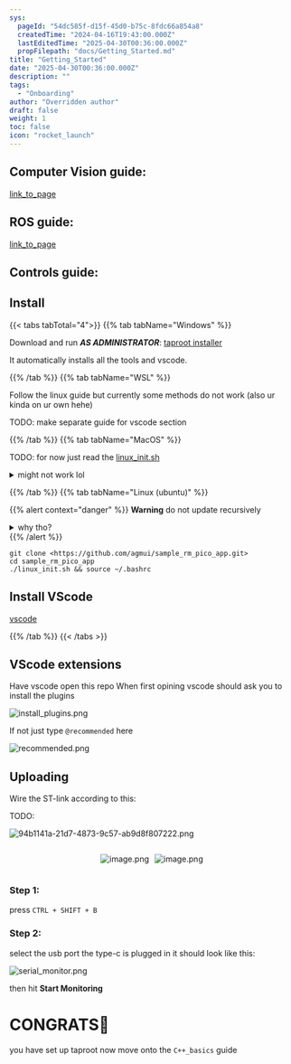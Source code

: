 ```yaml
---
sys:
  pageId: "54dc585f-d15f-45d0-b75c-8fdc66a854a8"
  createdTime: "2024-04-16T19:43:00.000Z"
  lastEditedTime: "2025-04-30T00:36:00.000Z"
  propFilepath: "docs/Getting_Started.md"
title: "Getting_Started"
date: "2025-04-30T00:36:00.000Z"
description: ""
tags:
  - "Onboarding"
author: "Overridden author"
draft: false
weight: 1
toc: false
icon: "rocket_launch"
---
```


## Computer Vision guide:

[link_to_page](86d45bc0-388b-4d26-8848-44f255f73d0e)

## ROS guide:

[link_to_page](3c76c1de-ec8f-46d6-8b0a-294005edc2d5)

## Controls guide:

## Install

{{< tabs tabTotal="4">}}
{{% tab tabName="Windows" %}}

Download and run _**AS ADMINISTRATOR**_: [taproot installer](https://github.com/Thornbots/TeachingFreshies/releases/tag/1.0)

It automatically installs all the tools and vscode.

{{% /tab %}}
{{% tab tabName="WSL" %}}

Follow the linux guide but currently some methods do not work (also ur kinda on ur own hehe)

TODO: make separate guide for vscode section

{{% /tab %}}
{{% tab tabName="MacOS" %}}

TODO: for now just read the [linux_init.sh](https://github.com/agmui/sample_rm_pico_app/blob/main/linux_init.sh)

<details>
<summary>might not work lol</summary>

`brew install libusb pkg-config`

Next install: [vscode](https://code.visualstudio.com/Download)

</details>

{{% /tab %}}
{{% tab tabName="Linux (ubuntu)" %}}

{{% alert context="danger" %}}
**Warning** do not update recursively
<details>
<summary>why tho?</summary>
There are some submodules that may go on for a while (like tinyusb) and I highly
recommend you don't need to get them.
If you want to see what submodules I update just look in `linux_init.sh`
</details>
{{% /alert %}}

```shell
git clone <https://github.com/agmui/sample_rm_pico_app.git>
cd sample_rm_pico_app
./linux_init.sh && source ~/.bashrc
```

## Install VScode

[vscode](https://code.visualstudio.com/Download)

{{% /tab %}}
{{< /tabs >}}

## VScode extensions

Have vscode open this repo
When first opining vscode should ask you to install the plugins

![install_plugins.png](https://prod-files-secure.s3.us-west-2.amazonaws.com/d518164a-d88e-44d1-a4ee-3adb3bd8bce0/89bd30f0-1825-4e77-867b-0a41ce370880/install_plugins.png?X-Amz-Algorithm=AWS4-HMAC-SHA256&X-Amz-Content-Sha256=UNSIGNED-PAYLOAD&X-Amz-Credential=ASIAZI2LB466TX2WIFXT%2F20250515%2Fus-west-2%2Fs3%2Faws4_request&X-Amz-Date=20250515T200945Z&X-Amz-Expires=3600&X-Amz-Security-Token=IQoJb3JpZ2luX2VjEHwaCXVzLXdlc3QtMiJIMEYCIQDiklRECRj58se9vXNkRCZam0VfGeQH9Y6g0vnL1zLN%2BAIhAOlGI5couCyh%2FksSDhLhwaW2DUqCWGeXBGeglOwCNPvwKv8DCDQQABoMNjM3NDIzMTgzODA1Igw%2FyJtJeJMjl1CID%2Foq3APe5Cn789of76i25IWIWlzBOb8mX4b3Gx%2BwcN7zd35Yib5NDcEklsDkg3p42Wn4l1SN2SG2jgiGnMGT7XgwJFg3jneMf7gZV7yyFHwZTsLEwFjwzWIZavut%2FAyqyVbx1iQw%2BNQ6T5gfglG6vQqJTlBYopftKmj%2BkAQ8ugXtjeMPR6mJiHVvFKSzYBhpqsowIECQyuRAD2B5%2BgCIMq3KWIMVG9lsgHTI0R9neVci08HS25sRyXc8tayI7Rift1KVrd0JeGw%2Bxfbs7X20tvX2QZ2i4v1Ka8iv8BaWuQaF25u3c7aKSx%2FY2m%2B%2FrjN2wKcfdELsWUtYTHTrTggvbmUXIPgo6zsRMFjbJrblNdNpqvpJIqDSxgt53IQ0LVlSOx%2ByZwAo759fCFle2vBKY3fJ8xaj%2F2ew5eJXTIx6tviZY9yE8XChvusUh0MD1XYNQEm2myi5Zo6gFmCw5rfonM3FaIMbyyxNB10kEv12qKwGK9VQoTm8EXj6wCVLUeaDkUy3zDuGUo9xZyMMB%2F9oOsBztSxN2VVUPSyx%2BLTbzClwBJo5rQ7HFVwNqekamh5fuhdjhZX9Sig8PFFtf4Jdw3m6%2F%2B2mOnb%2FACKBXW8z96bsOq8HYAX4Cituwvf%2FYrsTxDCu%2FJjBBjqkASvFy05iZ%2BOR1Dib9TExrYHHIs7TvwMuDSgcqQ5ARP4F3zn0hZJ7MWT%2F%2F90aY%2B%2BnEJrI6np9gfa2vwE46JBwuSAi%2F4TDlm1bWokwRlOng10zYupZf0uMLZckAIrN83aUuGNZ7ofDp49QirSKyB3gxetXglNDBYjG8m17o6deTXK%2Fo6M9bGvMqANghsbywBndNOn%2FAGadiVilSpsOwWbQbQ4CELKC&X-Amz-Signature=72c3e294f04876d85201ff5fd39063da97ff7916615d0bb9ac5d5c8852e8629b&X-Amz-SignedHeaders=host&x-id=GetObject)

If not just type `@recommended` here  

![recommended.png](https://prod-files-secure.s3.us-west-2.amazonaws.com/d518164a-d88e-44d1-a4ee-3adb3bd8bce0/61e661e9-5d85-4dfc-be0d-8d2097a5e793/recommended.png?X-Amz-Algorithm=AWS4-HMAC-SHA256&X-Amz-Content-Sha256=UNSIGNED-PAYLOAD&X-Amz-Credential=ASIAZI2LB466TX2WIFXT%2F20250515%2Fus-west-2%2Fs3%2Faws4_request&X-Amz-Date=20250515T200945Z&X-Amz-Expires=3600&X-Amz-Security-Token=IQoJb3JpZ2luX2VjEHwaCXVzLXdlc3QtMiJIMEYCIQDiklRECRj58se9vXNkRCZam0VfGeQH9Y6g0vnL1zLN%2BAIhAOlGI5couCyh%2FksSDhLhwaW2DUqCWGeXBGeglOwCNPvwKv8DCDQQABoMNjM3NDIzMTgzODA1Igw%2FyJtJeJMjl1CID%2Foq3APe5Cn789of76i25IWIWlzBOb8mX4b3Gx%2BwcN7zd35Yib5NDcEklsDkg3p42Wn4l1SN2SG2jgiGnMGT7XgwJFg3jneMf7gZV7yyFHwZTsLEwFjwzWIZavut%2FAyqyVbx1iQw%2BNQ6T5gfglG6vQqJTlBYopftKmj%2BkAQ8ugXtjeMPR6mJiHVvFKSzYBhpqsowIECQyuRAD2B5%2BgCIMq3KWIMVG9lsgHTI0R9neVci08HS25sRyXc8tayI7Rift1KVrd0JeGw%2Bxfbs7X20tvX2QZ2i4v1Ka8iv8BaWuQaF25u3c7aKSx%2FY2m%2B%2FrjN2wKcfdELsWUtYTHTrTggvbmUXIPgo6zsRMFjbJrblNdNpqvpJIqDSxgt53IQ0LVlSOx%2ByZwAo759fCFle2vBKY3fJ8xaj%2F2ew5eJXTIx6tviZY9yE8XChvusUh0MD1XYNQEm2myi5Zo6gFmCw5rfonM3FaIMbyyxNB10kEv12qKwGK9VQoTm8EXj6wCVLUeaDkUy3zDuGUo9xZyMMB%2F9oOsBztSxN2VVUPSyx%2BLTbzClwBJo5rQ7HFVwNqekamh5fuhdjhZX9Sig8PFFtf4Jdw3m6%2F%2B2mOnb%2FACKBXW8z96bsOq8HYAX4Cituwvf%2FYrsTxDCu%2FJjBBjqkASvFy05iZ%2BOR1Dib9TExrYHHIs7TvwMuDSgcqQ5ARP4F3zn0hZJ7MWT%2F%2F90aY%2B%2BnEJrI6np9gfa2vwE46JBwuSAi%2F4TDlm1bWokwRlOng10zYupZf0uMLZckAIrN83aUuGNZ7ofDp49QirSKyB3gxetXglNDBYjG8m17o6deTXK%2Fo6M9bGvMqANghsbywBndNOn%2FAGadiVilSpsOwWbQbQ4CELKC&X-Amz-Signature=ae26621d80d7a651713981d2715b4cd5c8b3e0146cef238ebd5a42c7f80a2b28&X-Amz-SignedHeaders=host&x-id=GetObject)

## Uploading

Wire the ST-link according to this:

TODO:

![94b1141a-21d7-4873-9c57-ab9d8f807222.png](https://prod-files-secure.s3.us-west-2.amazonaws.com/d518164a-d88e-44d1-a4ee-3adb3bd8bce0/e5fad17d-ab82-4300-9f4c-505ab4b1202c/94b1141a-21d7-4873-9c57-ab9d8f807222.png?X-Amz-Algorithm=AWS4-HMAC-SHA256&X-Amz-Content-Sha256=UNSIGNED-PAYLOAD&X-Amz-Credential=ASIAZI2LB466TX2WIFXT%2F20250515%2Fus-west-2%2Fs3%2Faws4_request&X-Amz-Date=20250515T200945Z&X-Amz-Expires=3600&X-Amz-Security-Token=IQoJb3JpZ2luX2VjEHwaCXVzLXdlc3QtMiJIMEYCIQDiklRECRj58se9vXNkRCZam0VfGeQH9Y6g0vnL1zLN%2BAIhAOlGI5couCyh%2FksSDhLhwaW2DUqCWGeXBGeglOwCNPvwKv8DCDQQABoMNjM3NDIzMTgzODA1Igw%2FyJtJeJMjl1CID%2Foq3APe5Cn789of76i25IWIWlzBOb8mX4b3Gx%2BwcN7zd35Yib5NDcEklsDkg3p42Wn4l1SN2SG2jgiGnMGT7XgwJFg3jneMf7gZV7yyFHwZTsLEwFjwzWIZavut%2FAyqyVbx1iQw%2BNQ6T5gfglG6vQqJTlBYopftKmj%2BkAQ8ugXtjeMPR6mJiHVvFKSzYBhpqsowIECQyuRAD2B5%2BgCIMq3KWIMVG9lsgHTI0R9neVci08HS25sRyXc8tayI7Rift1KVrd0JeGw%2Bxfbs7X20tvX2QZ2i4v1Ka8iv8BaWuQaF25u3c7aKSx%2FY2m%2B%2FrjN2wKcfdELsWUtYTHTrTggvbmUXIPgo6zsRMFjbJrblNdNpqvpJIqDSxgt53IQ0LVlSOx%2ByZwAo759fCFle2vBKY3fJ8xaj%2F2ew5eJXTIx6tviZY9yE8XChvusUh0MD1XYNQEm2myi5Zo6gFmCw5rfonM3FaIMbyyxNB10kEv12qKwGK9VQoTm8EXj6wCVLUeaDkUy3zDuGUo9xZyMMB%2F9oOsBztSxN2VVUPSyx%2BLTbzClwBJo5rQ7HFVwNqekamh5fuhdjhZX9Sig8PFFtf4Jdw3m6%2F%2B2mOnb%2FACKBXW8z96bsOq8HYAX4Cituwvf%2FYrsTxDCu%2FJjBBjqkASvFy05iZ%2BOR1Dib9TExrYHHIs7TvwMuDSgcqQ5ARP4F3zn0hZJ7MWT%2F%2F90aY%2B%2BnEJrI6np9gfa2vwE46JBwuSAi%2F4TDlm1bWokwRlOng10zYupZf0uMLZckAIrN83aUuGNZ7ofDp49QirSKyB3gxetXglNDBYjG8m17o6deTXK%2Fo6M9bGvMqANghsbywBndNOn%2FAGadiVilSpsOwWbQbQ4CELKC&X-Amz-Signature=bfea70f23ea941a6c55068c510b50ebf0d66bc68b60c22f2bf1db59364fe1979&X-Amz-SignedHeaders=host&x-id=GetObject)

<div style="display: flex;flex-direction: row; column-gap:10px; max-width: 630px;justify-content: center;">
<div>

![image.png](https://prod-files-secure.s3.us-west-2.amazonaws.com/d518164a-d88e-44d1-a4ee-3adb3bd8bce0/210ecb78-1116-4d7b-b9b7-2292f66fa2c2/image.png?X-Amz-Algorithm=AWS4-HMAC-SHA256&X-Amz-Content-Sha256=UNSIGNED-PAYLOAD&X-Amz-Credential=ASIAZI2LB466V4ZT6XUO%2F20250515%2Fus-west-2%2Fs3%2Faws4_request&X-Amz-Date=20250515T200948Z&X-Amz-Expires=3600&X-Amz-Security-Token=IQoJb3JpZ2luX2VjEHsaCXVzLXdlc3QtMiJGMEQCIDUKvR3bdVRkLKTODGhvzAGkum1xZf0sOL4HNXjK1IiGAiBxYXcXXzI1s0Q2lNmpP33z1ROx%2BLPL2j5PTncOUv6%2BLSr%2FAwg0EAAaDDYzNzQyMzE4MzgwNSIMq8qsp856TGFZv25wKtwDMAsZCtuoGf6r%2Fl6Yo8q%2BBH2Rhn88%2BeVzHwGS%2FGTYlHMyi%2FekVX7eBslrcYDqYV%2BUyhBvg%2B7RC88RN%2FAjlu8ZkfVrTKKrT7RVObaEu%2BhWaJPc5iYzLO3sAWdW4ptaO2PnosxanOaIIVXHySyGTHygQxPB%2FylB6lSImx%2BhpZl92TCmeKlZ5KUZ7%2Bt9gBrdxgThdSyB3a2UktYY6232i7lTQz7q0B3DCCRLk%2Fg6XTelsuFaUFOJwvCwITm2x8lA7xbP3qXYKDQ2Ll6DZxPm9uh3YKLXB21QFXD3hAqryGsVv97fPLXmdcioIJfeLyTknPWNL65GQ0sBLnf5eafWgCQCMr%2Fwyjb8A9PybcM5kvNIQdS%2FXIiSKj7xWtS60z34fs7HmFOXvOUsixYLEU%2F4wYBkueVWR0%2BI52O%2BTzM%2FhhvaBwdi2rHorv6ZxHeg3nKktlFFlnqYfLEUhndXG2Q1fqKnAl0y8hy3Dydec%2FprIDLDIQPqChwXSQy6fQ4BZzeX0OGboynjspfgMM8MnsKMOdihLvZEuQdhCUb9HBooIfIo%2FJgrGZSpDrisvH2ctR3ImYjkvsuhXGaHlMb6smpruv6%2B30xvSUfPToSrTRKYbNwph3uUQhUbSH9yn52lotswuvuYwQY6pgHAD6KiQa1hPdCxjd4OXDUHXJKDdGXQ1uWPUhuEEkoG1RwqXR%2FwNqTrHSed4jpQNcWlTjgWe%2F6cMIizaJNoHTkZf%2FystDJz7tVzmNI7JFJjs7l6l%2BOGyReuQ1w5OU%2BPmmTrmFXu8OwMXdfIuwQ1Ro1e%2FW8ehWOlnhe%2B8wc9ahjG7uC%2FoBGDePf43TzRxfRRTomWopgpWK2am02kwncxFmraTmjm8NU4&X-Amz-Signature=f3b0c2d2cfd21388e2289fca856a4237fd8d65faf269f36f407a4b486405429a&X-Amz-SignedHeaders=host&x-id=GetObject)

</div>
<div>

![image.png](https://prod-files-secure.s3.us-west-2.amazonaws.com/d518164a-d88e-44d1-a4ee-3adb3bd8bce0/33a0fd0f-8ca6-4a86-8e09-26e95ded1fff/image.png?X-Amz-Algorithm=AWS4-HMAC-SHA256&X-Amz-Content-Sha256=UNSIGNED-PAYLOAD&X-Amz-Credential=ASIAZI2LB4664GW4RVGZ%2F20250515%2Fus-west-2%2Fs3%2Faws4_request&X-Amz-Date=20250515T200948Z&X-Amz-Expires=3600&X-Amz-Security-Token=IQoJb3JpZ2luX2VjEHsaCXVzLXdlc3QtMiJGMEQCIBo%2FcVAEk4jeWraBTNaI85Z2ZyCcdW%2FARg88JGmfxZBiAiBEOa0WYwwPwI9BGO8IHrk9ra7S57Q%2FtmUhg3P3OmESvyr%2FAwg0EAAaDDYzNzQyMzE4MzgwNSIMYL8K6AWIakivKTW9KtwDgmI6%2FchhQoa2J7Ur6kBydXEeltY0dHl9xPY9PXJ6dWv%2F00maklrvCxGwW78xEqXuwREDGVHN4b7EON04yOux99QG6f4Vzpr0T%2Bh9hC9oN17S%2Fd1THjfvGYlFES%2FBaCSmGG1Aifrq0HIi2Uzcx6pUAmvdm7ZfgKubArmpHnK%2F2UIdGJGBgQ85Aw5YeoLJujGKDoiODNWVAj2CSiT0woo87Mi%2FQY3C39VQpXQYyIMksxJL%2FFuErr%2FJfpK3o%2FBwOSmwRbw%2Fvu4oLV8czzWbp9A19%2Fb0SFbQj%2FXDjzwrivtFLb3k3Ieg4yG8JNh%2F6YoPJGFjTZsI%2FtOVOM1qlMnM0cKhgCx2TSCQfl3uRIEaiCWhWTJQLvs0zAXLPZ1fBnNk4LNtgaHR6bKszrSOYDKURMeMsbayvDRcsINJW%2F%2BTRBEO3DjEQAXsG%2Fxn10tWhuble1GcDbdDHQ3kwat0sNRRWnT9APQ0YTjpzqd4e8t58lFItkqZTnDu%2BaxoYpwO%2F1BI0WxMgkacI8048Fy1CBofRUtDihpop1p5yUYH1bazoY0M765sTd%2B%2BDHF1eIwOrA4OYuSI2xyUEQM9LVUCqqQ%2BdORt%2F%2BN%2BIYotUjlxYnt6cR6inXmGBo752vEeKjOfWFMwz%2FuYwQY6pgGrp2W%2F76qNIzwxqtCw9xPL0EHG5m7dDysuSyo3TSIi7BTDg0yFnkecQL3GNJYjTQccXgXg0%2BVFkUkweLBVhO1swnro3%2Fx0agYSRMpFaXLMOaryCXKd6ZdzCmgf3CNxyxzHnNF3obpWq6TQGTbwoNBbxN%2FVawAAZoh8aDeExiZmiArPI8g%2F58oe7msgi%2BhfVngdTNpeHrNzSL3v%2BE%2FIShRjYUtVICaV&X-Amz-Signature=cada44acd863d741bb20da5eb719c2dd321d9392584c813c1c050f350e461d3d&X-Amz-SignedHeaders=host&x-id=GetObject)

</div>
</div>

### Step 1:

press `CTRL + SHIFT + B`

### Step 2:

select the usb port the type-c is plugged in it should look like this:

![serial_monitor.png](https://prod-files-secure.s3.us-west-2.amazonaws.com/d518164a-d88e-44d1-a4ee-3adb3bd8bce0/f03f4774-05d4-4393-b6a0-d5efb6d315ab/serial_monitor.png?X-Amz-Algorithm=AWS4-HMAC-SHA256&X-Amz-Content-Sha256=UNSIGNED-PAYLOAD&X-Amz-Credential=ASIAZI2LB466TX2WIFXT%2F20250515%2Fus-west-2%2Fs3%2Faws4_request&X-Amz-Date=20250515T200945Z&X-Amz-Expires=3600&X-Amz-Security-Token=IQoJb3JpZ2luX2VjEHwaCXVzLXdlc3QtMiJIMEYCIQDiklRECRj58se9vXNkRCZam0VfGeQH9Y6g0vnL1zLN%2BAIhAOlGI5couCyh%2FksSDhLhwaW2DUqCWGeXBGeglOwCNPvwKv8DCDQQABoMNjM3NDIzMTgzODA1Igw%2FyJtJeJMjl1CID%2Foq3APe5Cn789of76i25IWIWlzBOb8mX4b3Gx%2BwcN7zd35Yib5NDcEklsDkg3p42Wn4l1SN2SG2jgiGnMGT7XgwJFg3jneMf7gZV7yyFHwZTsLEwFjwzWIZavut%2FAyqyVbx1iQw%2BNQ6T5gfglG6vQqJTlBYopftKmj%2BkAQ8ugXtjeMPR6mJiHVvFKSzYBhpqsowIECQyuRAD2B5%2BgCIMq3KWIMVG9lsgHTI0R9neVci08HS25sRyXc8tayI7Rift1KVrd0JeGw%2Bxfbs7X20tvX2QZ2i4v1Ka8iv8BaWuQaF25u3c7aKSx%2FY2m%2B%2FrjN2wKcfdELsWUtYTHTrTggvbmUXIPgo6zsRMFjbJrblNdNpqvpJIqDSxgt53IQ0LVlSOx%2ByZwAo759fCFle2vBKY3fJ8xaj%2F2ew5eJXTIx6tviZY9yE8XChvusUh0MD1XYNQEm2myi5Zo6gFmCw5rfonM3FaIMbyyxNB10kEv12qKwGK9VQoTm8EXj6wCVLUeaDkUy3zDuGUo9xZyMMB%2F9oOsBztSxN2VVUPSyx%2BLTbzClwBJo5rQ7HFVwNqekamh5fuhdjhZX9Sig8PFFtf4Jdw3m6%2F%2B2mOnb%2FACKBXW8z96bsOq8HYAX4Cituwvf%2FYrsTxDCu%2FJjBBjqkASvFy05iZ%2BOR1Dib9TExrYHHIs7TvwMuDSgcqQ5ARP4F3zn0hZJ7MWT%2F%2F90aY%2B%2BnEJrI6np9gfa2vwE46JBwuSAi%2F4TDlm1bWokwRlOng10zYupZf0uMLZckAIrN83aUuGNZ7ofDp49QirSKyB3gxetXglNDBYjG8m17o6deTXK%2Fo6M9bGvMqANghsbywBndNOn%2FAGadiVilSpsOwWbQbQ4CELKC&X-Amz-Signature=4e6f0cea633db49762fdf64fd0c8ea8529463b815ab4531a838e08c22318e995&X-Amz-SignedHeaders=host&x-id=GetObject)

then hit **Start Monitoring**

# CONGRATS🎉

you have set up taproot now move onto the `C++_basics` guide
